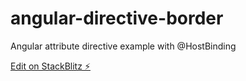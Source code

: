 # angular-directive-border

Angular attribute directive example with @HostBinding

[Edit on StackBlitz ⚡️](https://stackblitz.com/edit/angular-directive-border)
